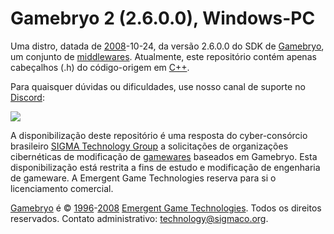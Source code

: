 # Gamebryo 2 (2.6.0.0), Windows-PC
Uma distro, datada de [2008](https://sigmaco.org/t/2008)-10-24, da versão 2.6.0.0 do SDK de [Gamebryo](https://sigmaco.org/t/gamebryo), um conjunto de [middlewares](https://sigmaco.org/t/middleware).
Atualmente, este repositório contém apenas cabeçalhos (.h) do código-origem em [C++](https://sigmaco.org/t/cpp).

Para quaisquer dúvidas ou dificuldades, use nosso canal de suporte no [Discord](https://sigmaco.org/t/discord):

[![](https://discordapp.com/api/guilds/349379672351571969/embed.png?style=banner4)](https://sigmaco.org/discord/)

A disponibilização deste repositório é uma resposta do cyber-consórcio brasileiro [SIGMA Technology Group](https://sigmaco.org/g/technology) a solicitações de organizações cibernéticas de modificação de [gamewares](https://sigmaco.org/t/gameware) baseados em Gamebryo.
Esta disponibilização está restrita a fins de estudo e modificação de engenharia de gameware. A Emergent Game Technologies reserva para si o licenciamento comercial.

[Gamebryo](https://sigmaco.org/t/gamebryo) é © [1996](https://sigmaco.org/t/1996)-[2008](https://sigmaco.org/t/2008) [Emergent Game Technologies](https://sigmaco.org/t/emergent-game-tech). Todos os direitos reservados.
Contato administrativo: [technology@sigmaco.org](mailto:technology@sigmaco.org).
